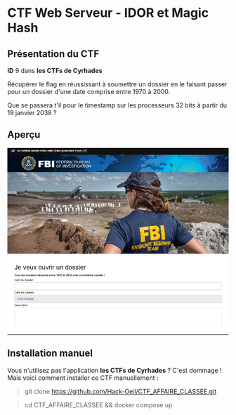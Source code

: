 # CTF Web Serveur - IDOR et Magic Hash

## Présentation du CTF 
**ID** 9 dans **les CTFs de Cyrhades**


Récupérer le flag en réussissant à soumettre un dossier en le faisant passer pour un dossier d'une date comprise entre 1970 à 2000.

Que se passera t'il pour le timestamp sur les processeurs 32 bits à partir du 19 janvier 2038 ?


## Aperçu
![infos/capture.jpg](infos/capture.jpg)


-----------

## Installation manuel
Vous n'utilisez pas l'application **les CTFs de Cyrhades** ? C'est dommage !
Mais voici comment installer ce CTF manuellement :

> git clone https://github.com/Hack-Oeil/CTF_AFFAIRE_CLASSEE.git

> cd CTF_AFFAIRE_CLASSEE && docker compose up

